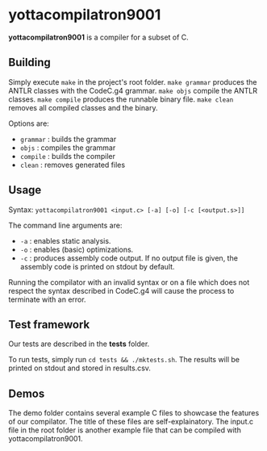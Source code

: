 # yottacompilatron9001
**yottacompilatron9001** is a compiler for a subset of C.

## Building
Simply execute `make` in the project's root folder.
`make grammar` produces the ANTLR classes with the CodeC.g4 grammar.
`make objs` compile the ANTLR classes.
`make compile` produces the runnable binary file.
`make clean` removes all compiled classes and the binary.

Options are:
  * `grammar` : builds the grammar
  * `objs` : compiles the grammar
  * `compile` : builds the compiler
  * `clean` : removes generated files

## Usage
Syntax: `yottacompilatron9001 <input.c> [-a] [-o] [-c [<output.s>]]`

The command line arguments are:
  * `-a` : enables static analysis.
  * `-o` : enables (basic) optimizations.
  * `-c` : produces assembly code output. If no output file is given, the assembly code is printed on stdout by default.
  
Running the compilator with an invalid syntax or on a file which does not respect the syntax described in CodeC.g4 will cause the process to terminate with an error.

## Test framework

Our tests are described in the **tests** folder.

To run tests, simply run `cd tests && ./mktests.sh`. The results will be printed on stdout and stored in results.csv.

## Demos

The demo folder contains several example C files to showcase the features of our compilator. The title of these files are self-explainatory.
The input.c file in the root folder is another example file that can be compiled with yottacompilatron9001.